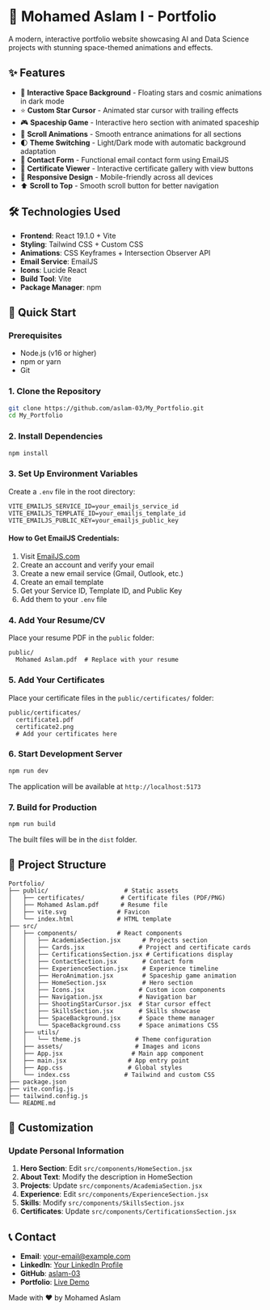 # 🚀 Mohamed Aslam I -  Portfolio

A modern, interactive portfolio website showcasing AI and Data Science projects with stunning space-themed animations and effects.

## ✨ Features

- 🌌 **Interactive Space Background** - Floating stars and cosmic animations in dark mode
- ⭐ **Custom Star Cursor** - Animated star cursor with trailing effects
- 🎮 **Spaceship Game** - Interactive hero section with animated spaceship
- 📜 **Scroll Animations** - Smooth entrance animations for all sections
- 🌓 **Theme Switching** - Light/Dark mode with automatic background adaptation
- 📧 **Contact Form** - Functional email contact form using EmailJS
- 📜 **Certificate Viewer** - Interactive certificate gallery with view buttons
- 📱 **Responsive Design** - Mobile-friendly across all devices
- ⬆️ **Scroll to Top** - Smooth scroll button for better navigation

## 🛠️ Technologies Used

- **Frontend**: React 19.1.0 + Vite
- **Styling**: Tailwind CSS + Custom CSS
- **Animations**: CSS Keyframes + Intersection Observer API
- **Email Service**: EmailJS
- **Icons**: Lucide React
- **Build Tool**: Vite
- **Package Manager**: npm

## 🚀 Quick Start

### Prerequisites

- Node.js (v16 or higher)
- npm or yarn
- Git

### 1. Clone the Repository

```bash
git clone https://github.com/aslam-03/My_Portfolio.git
cd My_Portfolio
```

### 2. Install Dependencies

```bash
npm install
```

### 3. Set Up Environment Variables

Create a `.env` file in the root directory:

```env
VITE_EMAILJS_SERVICE_ID=your_emailjs_service_id
VITE_EMAILJS_TEMPLATE_ID=your_emailjs_template_id
VITE_EMAILJS_PUBLIC_KEY=your_emailjs_public_key
```

#### How to Get EmailJS Credentials:

1. Visit [EmailJS.com](https://www.emailjs.com/)
2. Create an account and verify your email
3. Create a new email service (Gmail, Outlook, etc.)
4. Create an email template
5. Get your Service ID, Template ID, and Public Key
6. Add them to your `.env` file

### 4. Add Your Resume/CV

Place your resume PDF in the `public` folder:
```
public/
  Mohamed Aslam.pdf  # Replace with your resume
```

### 5. Add Your Certificates

Place your certificate files in the `public/certificates/` folder:
```
public/certificates/
  certificate1.pdf
  certificate2.png
  # Add your certificates here
```

### 6. Start Development Server

```bash
npm run dev
```

The application will be available at `http://localhost:5173`

### 7. Build for Production

```bash
npm run build
```

The built files will be in the `dist` folder.

## 📁 Project Structure

```
Portfolio/
├── public/                     # Static assets
│   ├── certificates/          # Certificate files (PDF/PNG)
│   ├── Mohamed Aslam.pdf      # Resume file
│   ├── vite.svg              # Favicon
│   └── index.html            # HTML template
├── src/
│   ├── components/           # React components
│   │   ├── AcademiaSection.jsx      # Projects section
│   │   ├── Cards.jsx               # Project and certificate cards
│   │   ├── CertificationsSection.jsx # Certifications display
│   │   ├── ContactSection.jsx       # Contact form
│   │   ├── ExperienceSection.jsx    # Experience timeline
│   │   ├── HeroAnimation.jsx        # Spaceship game animation
│   │   ├── HomeSection.jsx          # Hero section
│   │   ├── Icons.jsx               # Custom icon components
│   │   ├── Navigation.jsx          # Navigation bar
│   │   ├── ShootingStarCursor.jsx  # Star cursor effect
│   │   ├── SkillsSection.jsx       # Skills showcase
│   │   ├── SpaceBackground.jsx     # Space theme manager
│   │   └── SpaceBackground.css     # Space animations CSS
│   ├── utils/
│   │   └── theme.js               # Theme configuration
│   ├── assets/                    # Images and icons
│   ├── App.jsx                   # Main app component
│   ├── main.jsx                 # App entry point
│   ├── App.css                  # Global styles
│   └── index.css               # Tailwind and custom CSS
├── package.json
├── vite.config.js
├── tailwind.config.js
└── README.md
```

## 🎨 Customization

### Update Personal Information

1. **Hero Section**: Edit `src/components/HomeSection.jsx`
2. **About Text**: Modify the description in HomeSection
3. **Projects**: Update `src/components/AcademiaSection.jsx`
4. **Experience**: Edit `src/components/ExperienceSection.jsx`
5. **Skills**: Modify `src/components/SkillsSection.jsx`
6. **Certificates**: Update `src/components/CertificationsSection.jsx`



## 📞 Contact

- **Email**: [your-email@example.com](mailto:aslamachu8558@gmail.com)
- **LinkedIn**: [Your LinkedIn Profile](www.linkedin.com/in/mohamed-aslam-i)
- **GitHub**: [aslam-03](https://github.com/aslam-03)
- **Portfolio**: [Live Demo](https://your-portfolio-url.com)


Made with ❤️ by Mohamed Aslam

